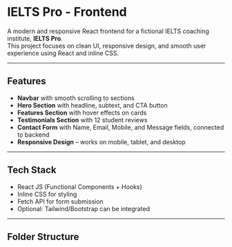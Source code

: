 # IELTS Pro - Frontend

A modern and responsive React frontend for a fictional IELTS coaching institute, **IELTS Pro**.  
This project focuses on clean UI, responsive design, and smooth user experience using React and inline CSS.

---

## Features

- **Navbar** with smooth scrolling to sections  
- **Hero Section** with headline, subtext, and CTA button  
- **Features Section** with hover effects on cards  
- **Testimonials Section** with 12 student reviews  
- **Contact Form** with Name, Email, Mobile, and Message fields, connected to backend  
- **Responsive Design** – works on mobile, tablet, and desktop  

---

## Tech Stack

- React JS (Functional Components + Hooks)  
- Inline CSS for styling  
- Fetch API for form submission  
- Optional: Tailwind/Bootstrap can be integrated  

---

## Folder Structure

